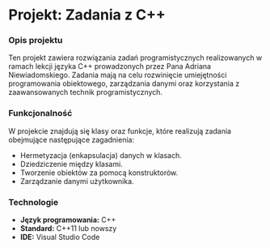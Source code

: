 # Projekt: Zadania z C++

### Opis projektu
Ten projekt zawiera rozwiązania zadań programistycznych realizowanych w ramach lekcji języka C++ prowadzonych przez Pana Adriana Niewiadomskiego. Zadania mają na celu rozwinięcie umiejętności programowania obiektowego, zarządzania danymi oraz korzystania z zaawansowanych technik programistycznych.

### Funkcjonalność
W projekcie znajdują się klasy oraz funkcje, które realizują zadania obejmujące następujące zagadnienia:
- Hermetyzacja (enkapsulacja) danych w klasach.
- Dziedziczenie między klasami.
- Tworzenie obiektów za pomocą konstruktorów.
- Zarządzanie danymi użytkownika.

### Technologie
- **Język programowania:** C++
- **Standard:** C++11 lub nowszy
- **IDE:** Visual Studio Code

